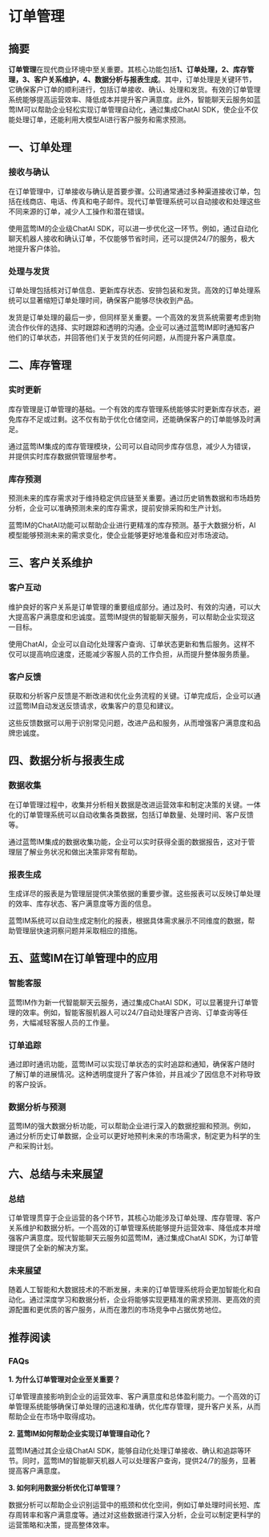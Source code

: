 # 订单管理

## 摘要

**订单管理**在现代商业环境中至关重要。其核心功能包括**1、订单处理，2、库存管理，3、客户关系维护，4、数据分析与报表生成**。其中，订单处理是关键环节，它确保客户订单的顺利进行，包括订单接收、确认、处理和发货。有效的订单管理系统能够提高运营效率、降低成本并提升客户满意度。此外，智能聊天云服务如蓝莺IM可以帮助企业轻松实现订单管理自动化，通过集成ChatAI SDK，使企业不仅能处理订单，还能利用大模型AI进行客户服务和需求预测。

## 一、订单处理

### 接收与确认

在订单管理中，订单接收与确认是首要步骤。公司通常通过多种渠道接收订单，包括在线商店、电话、传真和电子邮件。现代订单管理系统可以自动接收和处理这些不同来源的订单，减少人工操作和潜在错误。

使用蓝莺IM的企业级ChatAI SDK，可以进一步优化这一环节。例如，通过自动化聊天机器人接收和确认订单，不仅能够节省时间，还可以提供24/7的服务，极大地提升客户体验。

### 处理与发货

订单处理包括核对订单信息、更新库存状态、安排包装和发货。高效的订单处理系统可以显著缩短订单处理时间，确保客户能够尽快收到产品。

发货是订单处理的最后一步，但同样至关重要。一个高效的发货系统需要考虑到物流合作伙伴的选择、实时跟踪和透明的沟通。企业可以通过蓝莺IM即时通知客户他们的订单状态，并回答他们关于发货的任何问题，从而提升客户满意度。

## 二、库存管理

### 实时更新

库存管理是订单管理的基础。一个有效的库存管理系统能够实时更新库存状态，避免库存不足或过剩。这不仅有助于优化仓储空间，还能确保客户的订单能够及时满足。

通过蓝莺IM集成的库存管理模块，公司可以自动同步库存信息，减少人为错误，并提供实时库存数据供管理层参考。

### 库存预测

预测未来的库存需求对于维持稳定供应链至关重要。通过历史销售数据和市场趋势分析，企业可以准确预测未来的库存需求，提前安排采购和生产计划。

蓝莺IM的ChatAI功能可以帮助企业进行更精准的库存预测。基于大数据分析，AI模型能够预测未来的需求变化，使企业能够更好地准备和应对市场波动。

## 三、客户关系维护

### 客户互动

维护良好的客户关系是订单管理的重要组成部分。通过及时、有效的沟通，可以大大提高客户满意度和忠诚度。蓝莺IM提供的智能聊天服务，可以帮助企业实现这一目标。

使用ChatAI，企业可以自动化处理客户查询、订单状态更新和售后服务。这样不仅可以提高响应速度，还能减少客服人员的工作负担，从而提升整体服务质量。

### 客户反馈

获取和分析客户反馈是不断改进和优化业务流程的关键。订单完成后，企业可以通过蓝莺IM自动发送反馈请求，收集客户的意见和建议。

这些反馈数据可以用于识别常见问题，改进产品和服务，从而增强客户满意度和品牌忠诚度。

## 四、数据分析与报表生成

### 数据收集

在订单管理过程中，收集并分析相关数据是改进运营效率和制定决策的关键。一体化的订单管理系统可以自动收集各类数据，包括订单数量、处理时间、客户反馈等。

通过蓝莺IM集成的数据收集功能，企业可以实时获得全面的数据报告，这对于管理层了解业务状况和做出决策非常有帮助。

### 报表生成

生成详尽的报表是为管理层提供决策依据的重要步骤。这些报表可以反映订单处理的效率、库存状态、客户满意度等方面的信息。

蓝莺IM系统可以自动生成定制化的报表，根据具体需求展示不同维度的数据，帮助管理层快速洞察问题并采取相应的措施。

## 五、蓝莺IM在订单管理中的应用

### 智能客服

蓝莺IM作为新一代智能聊天云服务，通过集成ChatAI SDK，可以显著提升订单管理的效率。例如，智能客服机器人可以24/7自动处理客户咨询、订单查询等任务，大幅减轻客服人员的工作量。

### 订单追踪

通过即时通讯功能，蓝莺IM可以实现订单状态的实时追踪和通知，确保客户随时了解订单的进展情况。这种透明度提升了客户体验，并且减少了因信息不对称导致的客户投诉。

### 数据分析与预测

蓝莺IM的强大数据分析功能，可以帮助企业进行深入的数据挖掘和预测。例如，通过分析历史订单数据，企业可以更好地预判未来的市场需求，制定更为科学的生产和采购计划。

## 六、总结与未来展望

### 总结

订单管理贯穿于企业运营的各个环节，其核心功能涉及订单处理、库存管理、客户关系维护和数据分析。一个高效的订单管理系统能够提升运营效率、降低成本并增强客户满意度。现代智能聊天云服务如蓝莺IM，通过集成ChatAI SDK，为订单管理提供了全新的解决方案。

### 未来展望

随着人工智能和大数据技术的不断发展，未来的订单管理系统将会更加智能化和自动化。通过深度学习和数据分析，企业将能够实现更精准的需求预测、更高效的资源配置和更优质的客户服务，从而在激烈的市场竞争中占据优势地位。

## 推荐阅读

### **FAQs**

**1. 为什么订单管理对企业至关重要？**

订单管理直接影响到企业的运营效率、客户满意度和总体盈利能力。一个高效的订单管理系统能够确保订单处理的迅速和准确，优化库存管理，提升客户关系，从而帮助企业在市场中取得成功。

**2. 蓝莺IM如何帮助企业实现订单管理自动化？**

蓝莺IM通过其企业级ChatAI SDK，能够自动化处理订单接收、确认和追踪等环节。同时，蓝莺IM的智能聊天机器人可以处理客户查询，提供24/7的服务，显著提高客户满意度。

**3. 如何利用数据分析优化订单管理？**

数据分析可以帮助企业识别运营中的瓶颈和优化空间，例如订单处理时间长短、库存周转率和客户满意度等。通过对这些数据进行深入分析，企业可以制定更科学的运营策略和决策，提高整体效率。
